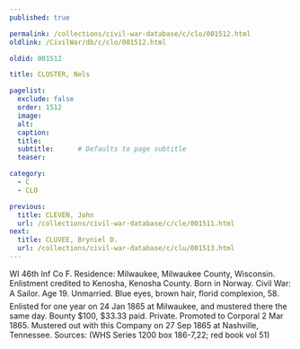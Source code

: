```yaml
---
published: true

permalink: /collections/civil-war-database/c/clo/001512.html
oldlink: /CivilWar/db/c/clo/001512.html

oldid: 001512

title: CLOSTER, Nels

pagelist:
  exclude: false
  order: 1512
  image: 
  alt:
  caption:
  title:
  subtitle:      # Defaults to page subtitle
  teaser:

category: 
  - C 
  - CLO

previous:
  title: CLEVEN, John
  url: /collections/civil-war-database/c/cle/001511.html  
next:
  title: CLUVEE, Bryniel D.
  url: /collections/civil-war-database/c/clu/001513.html   
---
```

WI 46th Inf Co F. Residence: Milwaukee, Milwaukee County, Wisconsin. Enlistment credited to Kenosha, Kenosha County. Born in Norway. Civil War: A Sailor. Age 19. Unmarried. Blue eyes, brown hair, florid complexion, 5&#146;8&#148;. Enlisted for one year on 24 Jan 1865 at Milwaukee, and mustered there the same day. Bounty $100, $33.33 paid. Private. Promoted to Corporal 2 Mar 1865. Mustered out with this Company on 27 Sep 1865 at Nashville, Tennessee. Sources: (WHS Series 1200 box 186-7,22; red book vol 51)